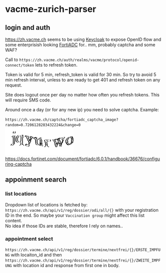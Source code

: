 # vacme-zurich-parser

## login and auth 
https://zh.vacme.ch seems to be using [Keycloak](https://www.keycloak.org) to expose OpenID flow and some enterprisish looking [FortiADC](https://www.fortinet.com/products/application-delivery-controller/fortiadc) for.. mm, probably captcha and some WAF? 

Call to `https://zh.vacme.ch/auth/realms/vacme/protocol/openid-connect/token` lets to refresh token.

Token is valid for 5 min, refresh_token is valid for 30 min. So try to avoid 5 min refresh interval, unless to are ready to get 401 and refresh token on any request.  

Site does logout once per day no matter how often you refresh tokens. This will require SMS code.

Around once a day (or for any new ip) you need to solve captcha. Example:

`https://zh.vacme.ch/captcha/fortiadc_captcha_image?random=0.7206128283432224&change=0`  
![captcha](fortiadc_captcha_image.gif)  
https://docs.fortinet.com/document/fortiadc/6.0.1/handbook/36676/configuring-captcha

## appoinment search 

### list locations
Dropdown list of locations is fetched by: `https://zh.vacme.ch/api/v1/reg/dossier/odi/all/{}` with your registration ID in the end. So maybe your `Vaccination group` might affect this list content.  
No idea if those IDs are stable, therefore I rely on names.. 

### appointment select
`https://zh.vacme.ch/api/v1/reg/dossier/termine/nextfrei/{}/ERSTE_IMPFUNG` with locaiton_id and then `https://zh.vacme.ch/api/v1/reg/dossier/termine/nextfrei/{}/ZWEITE_IMPFUNG` with location id and response from first one in body.
